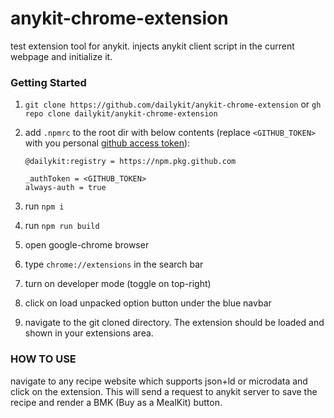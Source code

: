 # anykit-chrome-extension

test extension tool for anykit. injects anykit client script in the current webpage and initialize it.

### Getting Started

1. `git clone https://github.com/dailykit/anykit-chrome-extension`
   or `gh repo clone dailykit/anykit-chrome-extension`
2. add `.npmrc` to the root dir with below contents (replace `<GITHUB_TOKEN>` with you personal [github access token](https://docs.github.com/en/free-pro-team@latest/github/authenticating-to-github/creating-a-personal-access-token)):

   ```
   @dailykit:registry = https://npm.pkg.github.com

   _authToken = <GITHUB_TOKEN>
   always-auth = true
   ```

3. run `npm i`
4. run `npm run build`
5. open google-chrome browser
6. type `chrome://extensions` in the search bar
7. turn on developer mode (toggle on top-right)
8. click on load unpacked option button under the blue navbar
9. navigate to the git cloned directory. The extension should be loaded and shown in your extensions area.

### HOW TO USE

navigate to any recipe website which supports json+ld or microdata and click on the extension. This will send a request to anykit server
to save the recipe and render a BMK (Buy as a MealKit) button.

